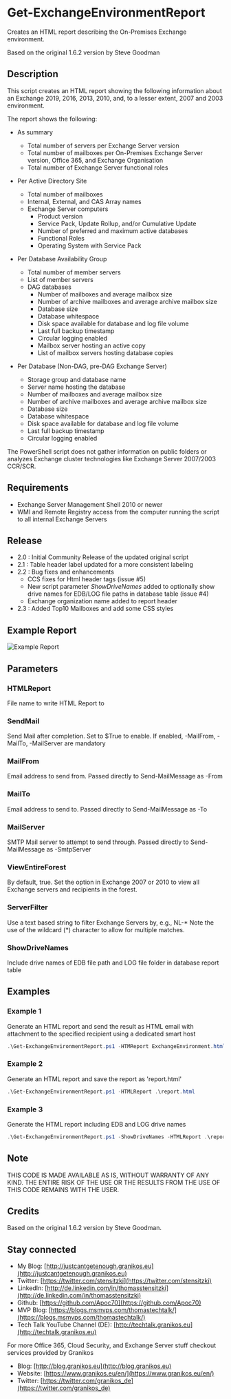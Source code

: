 # Get-ExchangeEnvironmentReport

Creates an HTML report describing the On-Premises Exchange environment.

Based on the original 1.6.2 version by Steve Goodman

## Description

This script creates an HTML report showing the following information about an Exchange 2019, 2016, 2013, 2010, and, to a lesser extent, 2007 and 2003 environment.

The report shows the following:

* As summary
  * Total number of servers per Exchange Server version
  * Total number of mailboxes per On-Premises Exchange Server version, Office 365, and Exchange Organisation
  * Total number of Exchange Server functional roles

* Per Active Directory Site
  * Total number of mailboxes
  * Internal, External, and CAS Array names
  * Exchange Server computers
    * Product version
    * Service Pack, Update Rollup, and/or Cumulative Update
    * Number of preferred and maximum active databases
    * Functional Roles
    * Operating System with Service Pack

* Per Database Availability Group
  * Total number of member servers
  * List of member servers
  * DAG databases
    * Number of mailboxes and average mailbox size
    * Number of archive mailboxes and average archive mailbox size
    * Database size
    * Database whitespace
    * Disk space available for database and log file volume
    * Last full backup timestamp
    * Circular logging enabled
    * Mailbox server hosting an active copy
    * List of mailbox servers hosting database copies

* Per Database (Non-DAG, pre-DAG Exchange Server)
  * Storage group and database name
  * Server name hosting the database
  * Number of mailboxes and average mailbox size
  * Number of archive mailboxes and average archive mailbox size
  * Database size
  * Database whitespace
  * Disk space available for database and log file volume
  * Last full backup timestamp
  * Circular logging enabled

The PowerShell script does not gather information on public folders or analyzes Exchange cluster technologies like Exchange Server 2007/2003 CCR/SCR.

## Requirements

* Exchange Server Management Shell 2010 or newer
* WMI and Remote Registry access from the computer running the script to all internal Exchange Servers

## Release

* 2.0 : Initial Community Release of the updated original script
* 2.1 : Table header label updated for a more consistent labeling
* 2.2 : Bug fixes and enhancements
  * CCS fixes for Html header tags (issue #5)
  * New script parameter _ShowDriveNames_ added to optionally show drive names for EDB/LOG file paths in database table (issue #4)
  * Exchange organization name added to report header
* 2.3 : Added Top10 Mailboxes and add some CSS styles 

## Example Report

![Example Report](/images/screenshot.png)

## Parameters

### HTMLReport

File name to write HTML Report to

### SendMail

Send Mail after completion. Set to $True to enable. If enabled, -MailFrom, -MailTo, -MailServer are mandatory

### MailFrom

Email address to send from. Passed directly to Send-MailMessage as -From

### MailTo

Email address to send to. Passed directly to Send-MailMessage as -To

### MailServer

SMTP Mail server to attempt to send through. Passed directly to Send-MailMessage as -SmtpServer

### ViewEntireForest

By default, true. Set the option in Exchange 2007 or 2010 to view all Exchange servers and recipients in the forest.

### ServerFilter

Use a text based string to filter Exchange Servers by, e.g., NL-*
Note the use of the wildcard (*) character to allow for multiple matches.

### ShowDriveNames

Include drive names of EDB file path and LOG file folder in database report table

## Examples

### Example 1

Generate an HTML report and send the result as HTML email with attachment to the specified recipient using a dedicated smart host

``` PowerShell
.\Get-ExchangeEnvironmentReport.ps1 -HTMReport ExchangeEnvironment.html -SendMail -ViewEntireForet $true -MailFrom roaster@mcsmemail.de -MailTo grillmaster@mcsmemail.de -MailServer relay.mcsmemail.de
```

### Example 2

Generate an HTML report and save the report as 'report.html'

``` PowerShell
.\Get-ExchangeEnvironmentReport.ps1 -HTMLReport .\report.html
```

### Example 3

Generate the HTML report including EDB and LOG drive names

``` PowerShell
.\Get-ExchangeEnvironmentReport.ps1 -ShowDriveNames -HTMLReport .\report.html
```

## Note

THIS CODE IS MADE AVAILABLE AS IS, WITHOUT WARRANTY OF ANY KIND. THE ENTIRE
RISK OF THE USE OR THE RESULTS FROM THE USE OF THIS CODE REMAINS WITH THE USER.

## Credits

Based on the original 1.6.2 version by Steve Goodman.

## Stay connected

- My Blog: [http://justcantgetenough.granikos.eu](http://justcantgetenough.granikos.eu)
- Twitter: [https://twitter.com/stensitzki](https://twitter.com/stensitzki)
- LinkedIn: [http://de.linkedin.com/in/thomasstensitzki](http://de.linkedin.com/in/thomasstensitzki)
- Github: [https://github.com/Apoc70](https://github.com/Apoc70)
- MVP Blog: [https://blogs.msmvps.com/thomastechtalk/](https://blogs.msmvps.com/thomastechtalk/)
- Tech Talk YouTube Channel (DE): [http://techtalk.granikos.eu](http://techtalk.granikos.eu)

For more Office 365, Cloud Security, and Exchange Server stuff checkout services provided by Granikos

- Blog: [http://blog.granikos.eu](http://blog.granikos.eu)
- Website: [https://www.granikos.eu/en/](https://www.granikos.eu/en/)
- Twitter: [https://twitter.com/granikos_de](https://twitter.com/granikos_de)